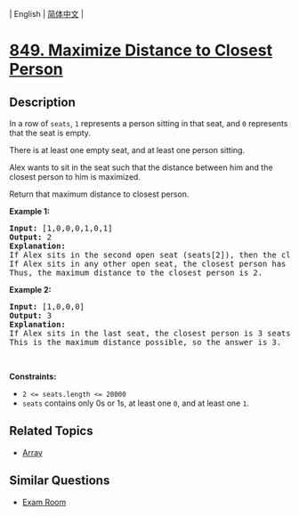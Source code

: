 
| English | [简体中文](README.md) |

# [849. Maximize Distance to Closest Person](https://leetcode-cn.com/problems/maximize-distance-to-closest-person/)

## Description

<p>In a row of <code>seats</code>, <code>1</code> represents a person sitting in that seat, and <code>0</code> represents that the seat is empty.&nbsp;</p>

<p>There is at least one empty seat, and at least one person sitting.</p>

<p>Alex wants to sit in the seat such that the distance between him and the closest person to him is maximized.&nbsp;</p>

<p>Return that maximum distance to closest person.</p>

<div>
<p><strong>Example 1:</strong></p>

<pre>
<strong>Input: </strong><span id="example-input-1-1">[1,0,0,0,1,0,1]</span>
<strong>Output: </strong><span id="example-output-1">2</span>
<strong>Explanation: </strong>
If Alex sits in the second open seat (seats[2]), then the closest person has distance 2.
If Alex sits in any other open seat, the closest person has distance 1.
Thus, the maximum distance to the closest person is 2.</pre>

<div>
<p><strong>Example 2:</strong></p>

<pre>
<strong>Input: </strong><span id="example-input-2-1">[1,0,0,0]</span>
<strong>Output: </strong><span id="example-output-2">3</span>
<strong>Explanation: </strong>
If Alex sits in the last seat, the closest person is 3 seats away.
This is the maximum distance possible, so the answer is 3.
</pre>
</div>
</div>

<p>&nbsp;</p>
<p><strong>Constraints:</strong></p>

<ul>
	<li><code>2 &lt;= seats.length &lt;= 20000</code></li>
	<li><code>seats</code>&nbsp;contains only 0s or 1s, at least one <code>0</code>, and at least one <code>1</code>.</li>
</ul>


## Related Topics

- [Array](https://leetcode-cn.com/tag/array)

## Similar Questions

- [Exam Room](../exam-room/README_EN.md)
